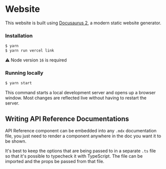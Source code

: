 # Website

This website is built using [Docusaurus 2](https://docusaurus.io/), a modern static website generator.

### Installation

```bash
$ yarn
$ yarn run vercel link
```

⚠️ Node version `16` is required

### Running locally

```bash
$ yarn start
```

This command starts a local development server and opens up a browser window. Most changes are reflected live without having to restart the server.

## Writing API Reference Documentations

API Reference component can be embedded into any `.mdx` documentation file, you just need to render a <ApiReference /> component anywhere in the doc you want it to be shown.

It's best to keep the options that are being passed to in a separate `.ts` file so that it's possible to typecheck it with TypeScript. The file can be imported and the props be passed from that file.
